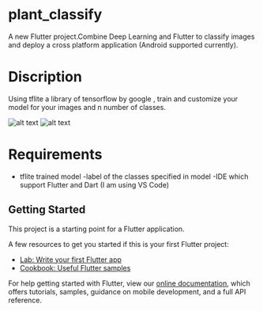 # plant_classify

A new Flutter project.Combine Deep Learning and Flutter to classify images and deploy a cross platform application (Android supported currently). 

# Discription 

Using tflite a library of tensorflow by google , train and customize your model for your images and n number of classes.

![alt text]()
![alt text]()

# Requirements 

- tflite trained model
-label of the classes specified in model
-IDE which support Flutter and Dart (I am using VS Code)




## Getting Started

This project is a starting point for a Flutter application.

A few resources to get you started if this is your first Flutter project:

- [Lab: Write your first Flutter app](https://flutter.dev/docs/get-started/codelab)
- [Cookbook: Useful Flutter samples](https://flutter.dev/docs/cookbook)

For help getting started with Flutter, view our
[online documentation](https://flutter.dev/docs), which offers tutorials,
samples, guidance on mobile development, and a full API reference.
